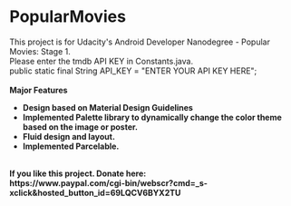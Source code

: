 # PopularMovies
This project is for Udacity's Android Developer Nanodegree - Popular Movies: Stage 1.<br>
Please enter the tmdb API KEY in Constants.java. <br>
public static final String API_KEY = "ENTER YOUR API KEY HERE"; <br>
<br>
<b>Major Features<b><br>
- Design based on Material Design Guidelines<br>
- Implemented Palette library to dynamically change the color theme based on the image or poster.<br>
- Fluid design and layout.<br>
- Implemented Parcelable.
<br>
If you like this project. Donate here: <br>
https://www.paypal.com/cgi-bin/webscr?cmd=_s-xclick&hosted_button_id=69LQCV6BYX2TU
